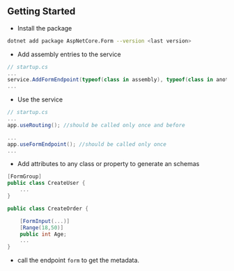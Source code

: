 ## Getting Started

- Install the package

```bash
dotnet add package AspNetCore.Form --version <last version>
```

- Add assembly entries to the service

```csharp
// startup.cs
...
service.AddFormEndpoint(typeof(class in assembly), typeof(class in another assembly))
...
```

- Use the service

```csharp
// startup.cs
...
app.useRouting(); //should be called only once and before

...
app.useFormEndpoint(); //should be called only once
...
```

- Add attributes to any class or property to generate an schemas

```csharp
[FormGroup]
public class CreateUser {
    ...
}

public class CreateOrder {

    [FormInput(...)]
    [Range(18,50)]
    public int Age;
    ...
}
```

- call the endpoint `form` to get the metadata.

